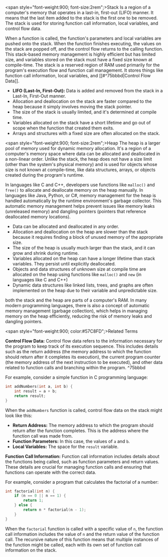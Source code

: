  
<span style="font-weight:900; font-size:2rem";>Stack</span>
Is a region of a computer's memory that operates in a last-in, first-out (LIFO) manner. It means that the last item added to the stack is the first one to be removed. The stack is used for storing function call information, local variables, and control flow data.

When a function is called, the function's parameters and local variables are pushed onto the stack. When the function finishes executing, the values on the stack are popped off, and the control flow returns to the calling function. This stack-based memory management is highly efficient but has limited size, and variables stored on the stack must have a fixed size known at compile-time. The stack is a reserved region of RAM used primarily for the program's execution flow and function call management. It stores things like function call information, local variables, and [[#^75bbbd|Control Flow Data]].

- **LIFO (Last-In, First-Out):** Data is added and removed from the stack in a Last-In, First-Out manner.
- Allocation and deallocation on the stack are faster compared to the heap because it simply involves moving the stack pointer.
- The size of the stack is usually limited, and it's determined at compile time.
- Variables allocated on the stack have a short lifetime and go out of scope when the function that created them exits.
- Arrays and structures with a fixed size are often allocated on the stack.


<span style="font-weight:900; font-size:2rem";>Heap</span>
The heap is a larger pool of memory used for dynamic memory allocation. It's a region of a computer's memory space where data can be allocated and deallocated in a non-linear order. Unlike the stack, the heap does not have a size limit (other than the system's physical memory) and is used for objects whose size is not known at compile-time, like data structures, arrays, or objects created during the program's runtime.


In languages like C and C++, developers use functions like `malloc()` and `free()` to allocate and deallocate memory on the heap manually. In languages like Java, Python, or C#, memory management for the heap is handled automatically by the runtime environment's garbage collector. This automatic memory management helps prevent issues like memory leaks (unreleased memory) and dangling pointers (pointers that reference deallocated memory locations).

- Data can be allocated and deallocated in any order.
- Allocation and deallocation on the heap are slower than the stack because it requires finding a block of unused memory of the appropriate size.
- The size of the heap is usually much larger than the stack, and it can grow and shrink during runtime.
- Variables allocated on the heap can have a longer lifetime than stack variables. They persist until explicitly deallocated.
- Objects and data structures of unknown size at compile time are allocated on the heap using functions like `malloc()` and `new` (in languages like C and C++)
- Dynamic data structures like linked lists, trees, and graphs are often implemented on the heap due to their variable and unpredictable size.


both the stack and the heap are parts of a computer's RAM. In many modern programming languages, there is also a concept of automatic memory management (garbage collection), which helps in managing memory on the heap efficiently, reducing the risk of memory leaks and dangling pointers.














<span style="font-weight:900; color:#57C8FD";>Related Terms</span>

**Control Flow Data:** Control flow data refers to the information necessary for the program to keep track of its execution sequence. This includes details such as the return address (the memory address to which the function should return after it completes its execution), the current program counter (the memory address of the next instruction to be executed), and other data related to function calls and branching within the program. ^75bbbd

For example, consider a simple function in C programming language:

```c
int addNumbers(int a, int b) {
    int result = a + b;
    return result;
}
```

When the `addNumbers` function is called, control flow data on the stack might look like this:

- **Return Address:** The memory address to which the program should return after the function completes. This is the address where the function call was made from.
- **Function Parameters:** In this case, the values of `a` and `b`.
- **Local Variables:** The space for the `result` variable.


**Function Call Information:** Function call information includes details about the functions being called, such as function parameters and return values. These details are crucial for managing function calls and ensuring that functions can operate with the correct data.

For example, consider a program that calculates the factorial of a number:

```c
int factorial(int n) {
    if (n == 0 || n == 1) {
        return 1;
    } else {
        return n * factorial(n - 1);
    }
}
```

When the `factorial` function is called with a specific value of `n`, the function call information includes the value of `n` and the return value of the function call. The recursive nature of this function means that multiple instances of the function might be called, each with its own set of function call information on the stack.